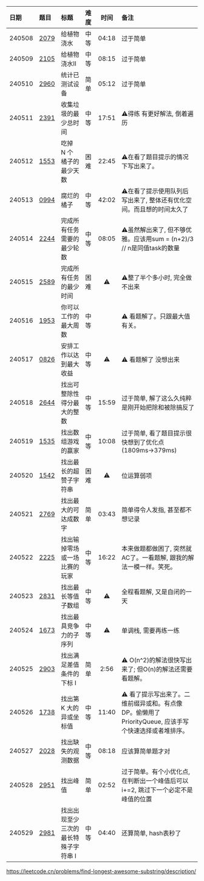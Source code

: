 | 日期     | 题目           | 标题                  | 难度 |  时间   | 备注                                                            |
|:-------|:-------------|:--------------------|:---|:-----:|:--------------------------------------------------------------|
| 240508 | [2079][2079] | 给植物浇水               | 中等 | 04:18 | 过于简单                                                          |
| 240509 | [2105][2105] | 给植物浇水II             | 中等 | 08:15 | 过于简单                                                          |
| 240510 | [2960][2960] | 统计已测试设备             | 简单 | 05:12 | 过于简单                                                          |
| 240511 | [2391][2391] | 收集垃圾的最少总时间          | 中等 | 17:51 | ⚠️得练 有更好解法, 倒着遍历                                              |
| 240512 | [1553][1553] | 吃掉 N 个橘子的最少天数       | 困难 | 22:45 | ⚠️在看了题目提示的情况下写出来了。                                            |
| 240513 | [0994][0994] | 腐烂的橘子               | 中等 | 42:02 | ⚠️在看了提示使用队列后写出来了, 整体还有优化空间。而且想的时间太久了                          |
| 240514 | [2244][2244] | 完成所有任务需要的最少轮数       | 中等 | 08:05 | ⚠️虽然解出来了, 但不够优雅。应该用sum = (n+2)/3 // n是同值task的数量               |
| 240515 | [2589][2589] | 完成所有任务的最少时间         | 困难 |  ⚠️   | ⚠️整了半个多小时, 完全做不出来                                             |
| 240516 | [1953][1953] | 你可以工作的最大周数          | 中等 |       | ⚠️ 看题解了。只跟最大值有关。                                              |
| 240517 | [0826][0826] | 安排工作以达到最大收益         | 中等 |  ⚠️   | ⚠️ 看题解了 没想出来                                                  |
| 240518 | [2644][2644] | 找出可整除性得分最大的整数       | 中等 | 15:59 | 过于简单, 解了这么久纯粹是刚开始把除和被除搞反了                                     |
| 240519 | [1535][1535] | 找出数组游戏的赢家           | 中等 | 10:08 | 过于简单, 看了题目提示很快想到了优化点(1809ms->379ms)                           |
| 240520 | [1542][1542] | 找出最长的超赞子字符串         | 困难 |  ⚠️   | 位运算弱项                                                         |
| 240521 | [2769][2769] | 找出最大的可达成数字          | 简单 | 03:43 | 简单得令人发指, 甚至都不想记录                                              |
| 240522 | [2225][2225] | 找出输掉零场或一场比赛的玩家      | 中等 | 16:22 | 本来做题都做困了, 突然就AC了。一看题解, 跟我的解法一模一样。笑死。                          |
| 240523 | [2831][2831] | 找出最长等值子数组           | 中等 |  ⚠️   | 全程看题解, 又是自闭的一天                                                |
| 240524 | [1673][1673] | 找出最具竞争力的子序列         | 中等 |  ⚠️   | 单调栈, 需要再练一练                                                   |
| 240525 | [2903][2903] | 找出满足差值条件的下标 I       | 简单 | 2:56  | ⚠️  O(n^2)的解法很快写出来了; 但O(n)的解法还需要看题解。                          |
| 240526 | [1738][1738] | 找出第 K 大的异或坐标值       | 中等 | 11:40 | ⚠️ 看了提示写出来了。二维前缀异或和。有点像DP。偷懒用了 PriorityQueue, 应该手写个快速选择或者堆排序。 |
| 240527 | [2028][2028] | 找出缺失的观测数据           | 中等 | 08:18 | 应该算简单题才对                                                      |
| 240528 | [2951][2951] | 找出峰值                | 简单 | 02:52 | 过于简单。有个小优化点, 在判断出一个峰值后可以i+=2, 跳过下一个必定不是峰值的位置                  |
| 240529 | [2981][2981] | 找出出现至少三次的最长特殊子字符串 I | 中等 | 04:40 | 还算简单, hash表秒了                                                 |

https://leetcode.cn/problems/find-longest-awesome-substring/description/

[0826]: https://leetcode.cn/problems/most-profit-assigning-work/description/

[0994]: https://leetcode.cn/problems/rotting-oranges/description/?envType=daily-question&envId=2024-05-13

[1535]: https://leetcode.cn/problems/find-the-winner-of-an-array-game/description

[1542]: https://leetcode.cn/problems/find-longest-awesome-substring/description/

[1553]: https://leetcode.cn/problems/minimum-number-of-days-to-eat-n-oranges/description

[1673]: https://leetcode.cn/problems/find-the-most-competitive-subsequence/description/

[1738]: https://leetcode.cn/problems/find-kth-largest-xor-coordinate-value/description

[1953]: https://leetcode.cn/problems/maximum-number-of-weeks-for-which-you-can-work/description/

[2028]: https://leetcode.cn/problems/find-missing-observations/description/

[2079]: https://leetcode.cn/problems/watering-plants/description/

[2105]: https://leetcode.cn/problems/watering-plants-ii/description

[2225]: https://leetcode.cn/problems/find-players-with-zero-or-one-losses/description/

[2244]: https://leetcode.cn/problems/minimum-rounds-to-complete-all-tasks/description/

[2391]: https://leetcode.cn/problems/minimum-amount-of-time-to-collect-garbage/

[2589]: https://leetcode.cn/problems/minimum-time-to-complete-all-tasks/description/

[2644]: https://leetcode.cn/problems/find-the-maximum-divisibility-score/description/

[2769]: https://leetcode.cn/problems/find-the-maximum-achievable-number/description

[2831]: https://leetcode.cn/problems/find-the-longest-equal-subarray/description/

[2903]: https://leetcode.cn/problems/find-indices-with-index-and-value-difference-i/description/

[2951]: https://leetcode.cn/problems/find-the-peaks/description/

[2960]: https://leetcode.cn/problems/count-tested-devices-after-test-operations/description/

[2981]: https://leetcode.cn/problems/find-longest-special-substring-that-occurs-thrice-i/description/

